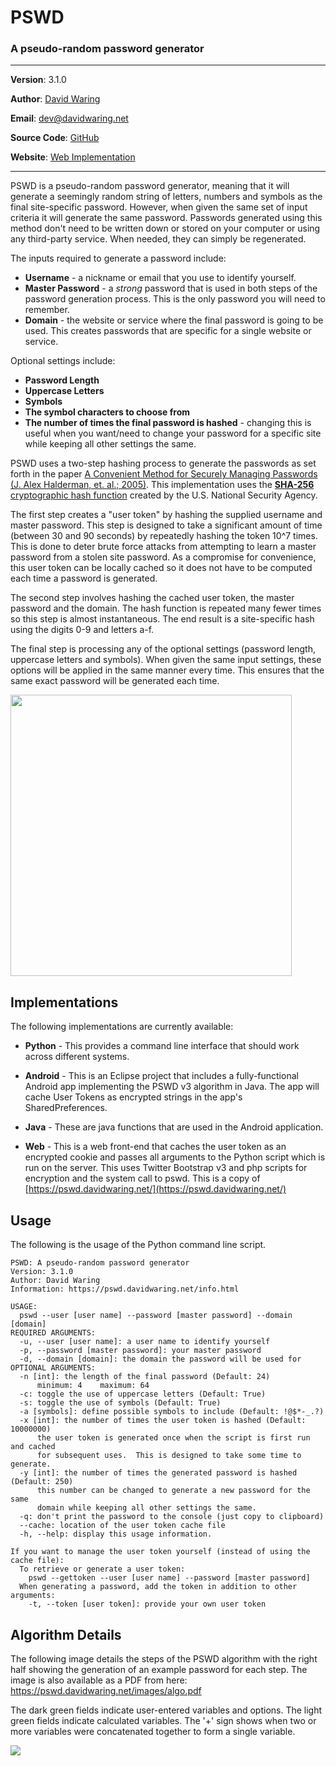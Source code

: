 # PSWD
### A pseudo-random password generator
---
**Version**: 3.1.0

**Author**: [David Waring](http://www.davidwaring.net/)

**Email**: [dev@davidwaring.net](mailto:dev@davidwaring.net)

**Source Code**: [GitHub](https://github.com/dwaring87/pswd)

**Website**: [Web Implementation](https://pswd.davidwaring.net/)

---

PSWD is a pseudo-random password generator, meaning that it will generate a seemingly
random string of letters, numbers and symbols as the final site-specific password.  However,
when given the same set of input criteria it will generate the same password.  Passwords
generated using this method don't need to be written down or stored on your
computer or using any third-party service.  When needed, they can simply be regenerated.

The inputs required to generate a password include:

* **Username** - a nickname or email that you use to identify yourself.
* **Master Password** - a *strong* password that is used in both steps of the password
generation process.  This is the only password you will need to remember.
* **Domain** - the website or service where the final password is going to be
used.  This creates passwords that are specific for a single website or service.

Optional settings include:

* **Password Length**
* **Uppercase Letters**
* **Symbols**
* **The symbol characters to choose from**
* **The number of times the final password is hashed** - changing this is useful when
you want/need to change your password for a specific site while keeping all other
settings the same.

PSWD uses a two-step hashing process to generate the passwords as set forth in the
paper [A Convenient Method for Securely Managing Passwords (J. Alex Halderman, et.
al.; 2005)](https://jhalderm.com/pub/papers/password-www05.pdf).  This implementation
uses the **[SHA-256](http://en.wikipedia.org/wiki/SHA-2)** [cryptographic hash
function](http://en.wikipedia.org/wiki/Cryptographic_hash_function)
created by the U.S. National Security Agency.

The first step creates a "user token" by hashing the supplied username
and master password.  This step is designed to take a significant
amount of time (between 30 and 90 seconds) by repeatedly hashing
the token 10^7 times.  This is done to deter brute force attacks from
attempting to learn a master password from a stolen site password.  As
a compromise for convenience, this user token can be locally cached
so it does not have to be computed each time a password is generated.

The second step involves hashing the cached user token, the master
password and the domain.  The hash function is repeated many fewer
times so this step is almost instantaneous.  The end result is
a site-specific hash using the digits 0-9 and letters a-f.

The final step is processing any of the optional settings (password
length, uppercase letters and symbols).  When given the same input
settings, these options will be applied in the same manner every time.
This ensures that the same exact password will be generated each
time.

<img src="https://pswd.davidwaring.net/images/general.png" width="450px">




## Implementations

The following implementations are currently available:

* **Python** - This provides a command line interface that should
work across different systems.

* **Android** - This is an Eclipse project that includes a fully-functional
Android app implementing the PSWD v3 algorithm in Java.  The app will
cache User Tokens as encrypted strings in the app's SharedPreferences.

* **Java** - These are java functions that are used in the Android
application.

* **Web** - This is a web front-end that caches the user token
as an encrypted cookie and passes all arguments to the Python
script which is run on the server.  This uses Twitter Bootstrap v3
and php scripts for encryption and the system call to pswd.  This
is  a copy of [https://pswd.davidwaring.net/](https://pswd.davidwaring.net/)


## Usage
The following is the usage of the Python command line script.
```
PSWD: A pseudo-random password generator
Version: 3.1.0
Author: David Waring
Information: https://pswd.davidwaring.net/info.html

USAGE:
  pswd --user [user name] --password [master password] --domain [domain]
REQUIRED ARGUMENTS:
  -u, --user [user name]: a user name to identify yourself
  -p, --password [master password]: your master password
  -d, --domain [domain]: the domain the password will be used for
OPTIONAL ARGUMENTS:
  -n [int]: the length of the final password (Default: 24)
      minimum: 4    maximum: 64
  -c: toggle the use of uppercase letters (Default: True)
  -s: toggle the use of symbols (Default: True)
  -a [symbols]: define possible symbols to include (Default: !@$*-_.?)
  -x [int]: the number of times the user token is hashed (Default: 10000000)
      the user token is generated once when the script is first run and cached
      for subsequent uses.  This is designed to take some time to generate.
  -y [int]: the number of times the generated password is hashed (Default: 250)
      this number can be changed to generate a new password for the same
      domain while keeping all other settings the same.
  -q: don't print the password to the console (just copy to clipboard)
  --cache: location of the user token cache file
  -h, --help: display this usage information.

If you want to manage the user token yourself (instead of using the cache file):
  To retrieve or generate a user token:
    pswd --gettoken --user [user name] --password [master password]
  When generating a password, add the token in addition to other arguments:
    -t, --token [user token]: provide your own user token
```


## Algorithm Details
The following image details the steps of the PSWD algorithm with the right half
showing the generation of an example password for each step.  The image is
also available as a PDF from here: https://pswd.davidwaring.net/images/algo.pdf

The dark green fields indicate user-entered variables and options.  The light
green fields indicate calculated variables.  The '+' sign shows when
two or more variables were concatenated together to form a single variable.

<img src="https://pswd.davidwaring.net/images/algo.png" />
